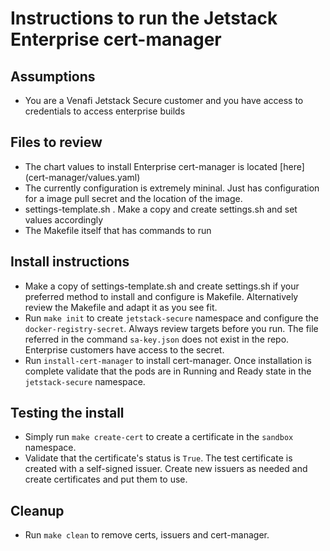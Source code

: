 # Instructions to run the Jetstack Enterprise cert-manager

## Assumptions
- You are a Venafi Jetstack Secure customer and you have access to credentials to access enterprise builds

## Files to review

- The chart values to install Enterprise cert-manager is located [here] (cert-manager/values.yaml)
- The currently configuration is extremely mininal. Just has configuration for a image pull secret and the location of the image.
- settings-template.sh . Make a copy and create settings.sh and set values accordingly 
- The Makefile itself that has commands to run

## Install instructions

- Make a copy of settings-template.sh and create settings.sh if your preferred method to install and configure is Makefile. Alternatively review the Makefile and adapt it as you see fit.
- Run `make init` to create `jetstack-secure` namespace and configure the `docker-registry-secret`. Always review targets before you run. The file referred in the command `sa-key.json` does not exist in the repo. Enterprise customers have access to the secret.
- Run `install-cert-manager` to install cert-manager. Once installation is complete validate that the pods are in Running and Ready state in the `jetstack-secure` namespace. 

## Testing the install
- Simply run `make create-cert` to create a certificate in the `sandbox` namespace. 
- Validate that the certificate's status is `True`. The test certificate is created with a self-signed issuer. Create new issuers as needed and create certificates and put them to use. 

## Cleanup 
- Run `make clean` to remove certs, issuers and cert-manager.
